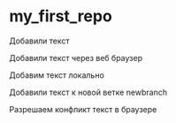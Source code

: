 ﻿# my_first_repo

Добавили текст

Добавили текст через веб браузер

Добавим текст локально

Добавили текст к новой ветке newbranch

Разрешаем конфликт текст в браузере
